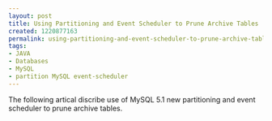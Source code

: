 ```yaml
---
layout: post
title: Using Partitioning and Event Scheduler to Prune Archive Tables
created: 1220877163
permalink: using-partitioning-and-event-scheduler-to-prune-archive-tables
tags:
- JAVA
- Databases
- MySQL
- partition MySQL event-scheduler
---
```

<p>The following artical discribe use of MySQL 5.1 new partitioning and event scheduler to prune archive tables.</p>
